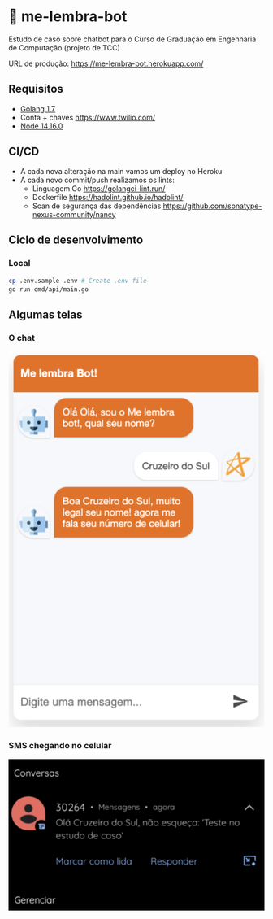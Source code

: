 # :robot: me-lembra-bot

Estudo de caso sobre chatbot para o Curso de Graduação em Engenharia de Computação (projeto de TCC)

URL de produção: https://me-lembra-bot.herokuapp.com/

## Requisitos

- [Golang 1.7](https://golang.org/doc/go1.7)
- Conta + chaves https://www.twilio.com/
- [Node 14.16.0](https://github.com/nodejs/node/blob/master/doc/changelogs/CHANGELOG_V14.md#14.16.0)

## CI/CD

- A cada nova alteração na main vamos um deploy no Heroku
- A cada novo commit/push realizamos os lints:
  - Linguagem Go https://golangci-lint.run/
  - Dockerfile https://hadolint.github.io/hadolint/
  - Scan de segurança das dependências https://github.com/sonatype-nexus-community/nancy

## Ciclo de desenvolvimento

### Local

```sh
cp .env.sample .env # Create .env file
go run cmd/api/main.go
```

## Algumas telas

### O chat
![print 1](.github/images/1.png?raw=true)

### SMS chegando no celular
![print 2](.github/images/2.png?raw=true)
